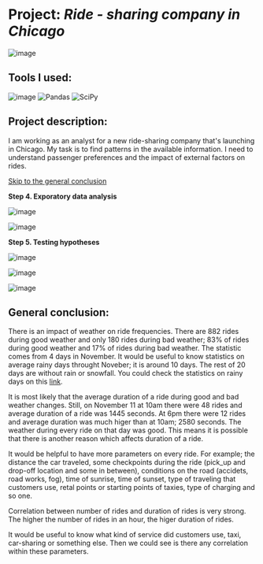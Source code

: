 # Project: *Ride - sharing company in Chicago*

![image](https://user-images.githubusercontent.com/81360033/147462725-d1c23792-ed7c-4507-bcc0-d11a4ae3e1de.png)

## Tools I used:

![image](https://img.shields.io/badge/Made%20with-Jupyter-orange?style=for-the-badge&logo=Jupyter)
![Pandas](https://img.shields.io/badge/pandas-%23150458.svg?style=for-the-badge&logo=pandas&logoColor=white) ![SciPy](https://img.shields.io/badge/SciPy-%230C55A5.svg?style=for-the-badge&logo=scipy&logoColor=%white)

## Project description:

I am working as an analyst for a new ride-sharing company that's launching in Chicago. My task is to find patterns in the available information. I need to understand passenger preferences and the impact of external factors on rides.

[Skip to the general conclusion](#Generalconclusion)


**Step 4. Exporatory data analysis**

![image](https://user-images.githubusercontent.com/81360033/147452245-33c6d930-b711-4b88-bfd3-92777529c3a2.png)

![image](https://user-images.githubusercontent.com/81360033/147452292-b9b2c2dd-d83e-4f7d-884d-ff0770241c50.png)

**Step 5. Testing hypotheses**

![image](https://user-images.githubusercontent.com/81360033/147452346-d5928d65-9cd7-46cb-af08-e91198924173.png)

![image](https://user-images.githubusercontent.com/81360033/147452361-80c959e2-67ab-4339-ac06-c818edfa1d3f.png)

![image](https://user-images.githubusercontent.com/81360033/147452394-42da904d-0bd7-480b-aa8e-b0125b7d881d.png)


## General conclusion:
<a id="Generalconclusion"></a>

There is an impact of weather on ride frequencies. There are 882 rides during good weather and only 180 rides during bad weather; 83% of rides during good weather and 17% of rides during bad weather. The statistic comes from 4 days in November. It would be useful to know statistics on average rainy days throught Noveber; it is around 10 days. The rest of 20 days are without rain or snowfall. You could check the statistics on rainy days on this [link](https://weather-and-climate.com/average-monthly-Rainy-days,Chicago,United-States-of-America).

It is most likely that the average duration of a ride during good and bad weather changes. Still, on November 11 at 10am there were 48 rides and average duration of a ride was 1445 seconds. At 6pm there were 12 rides and average duration was much higer than at 10am; 2580 seconds. The weather during every ride on that day was good. This means it is possible that there is another reason which affects duration of a ride.

It would be helpful to have more parameters on every ride. For example; the distance the car traveled, some checkpoints during the ride (pick_up and drop-off location and some in between), conditions on the road (accidets, road works, fog), time of sunrise, time of sunset, type of traveling that customers use, retal points or starting points of taxies, type of charging and so one.

Correlation between number of rides and duration of rides is very strong. The higher the number of rides in an hour, the higer duration of rides.

It would be useful to know what kind of service did customers use, taxi, car-sharing or something else. Then we could see is there any correlation within these parameters.



